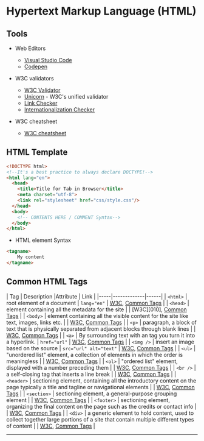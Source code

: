 # Hypertext Markup Language (HTML)

## Tools

+ Web Editors
  + [Visual Studio Code][001]
  + [Codepen][000]

+ W3C validators
  + [W3C Validator][002]
  + [Unicorn][003] - W3C's unified validator
  + [Link Checker][004]
  + [Internationalization Checker][005]

+ W3C cheatsheet
  + [W3C cheatsheet][006]


## HTML Template

```html
<!DOCTYPE html> 
<!--It's a best practice to always declare DOCTYPE!-->
<html lang="en">
  <head>
    <title>Title for Tab in Browser</title>
    <meta charset="utf-8">
    <link rel="stylesheet" href="css/style.css"/>
  </head>
  <body>
    <!-- CONTENTS HERE / COMMENT Syntax-->
  </body>
</html>
```

+ HTML element Syntax

```html
<tagname>
    My content
</tagname>
```

## Common HTML Tags

| Tag | Description |Attribute |  Link |
|-----|-------------|------|
| `<html>` | root element of a document  | `lang="en"` | [W3C][008], [Common Tags][009] |
| `<head>` | element containing all the metadata for the site | | [W3C][010], [Common Tags][011] |
| `<body>` | element containing all the visible content for the site like text, images, links etc. | | [W3C][012], [Common Tags][013] |
| `<p>` | paragraph, a block of text that is physically separated from adjacent blocks through blank lines | | [W3C][014], [Common Tags][015] |
| `<a>` | By surrounding text with an tag you turn it into a hyperlink. | `href="url"` | [W3C][016], [Common Tags][017] |
| `<img />` | insert an image based on the source | `src="url" alt="text"` | [W3C][018], [Common Tags][019] |
| `<ul>` | "unordered list" element, a collection of elements in which the order is meaningless | | [W3C][020], [Common Tags][021] |
| `<ol>` | "ordered list" element, displayed with a number preceding them | | [W3C][022], [Common Tags][023] |
| `<br />` | a self-closing tag that inserts a line break | | [W3C][024], [Common Tags][025] |
| `<header>` | sectioning element, containing all the introductory content on the page typically a title and tagline or navigational elements | | [W3C][026], [Common Tags][027] |
| `<section>` | sectioning element, a general-purpose grouping element | | [W3C][028], [Common Tags][029] |
| `<footer>` | sectioning element, organizing the final content on the page such as the credits or contact info | | [W3C][030], [Common Tags][031] |
| `<div>` | a generic element to hold content, used to collect together large portions of a site that contain multiple different types of content | | [W3C][032], [Common Tags][033] |










-------------------------------------------

<!--
[034]: 
[035]: 
[036]: 
[037]: 
[038]: 
[039]: 
[040]: 
[041]: 
[042]: 
[043]: 
[044]: 
[045]: 
[046]: 
[047]: 
[048]: 
[049]: 
[050]: 
[051]: 
[052]: 
[053]: 
[054]: 
[055]: 
[056]: 
[057]: 
[058]: 
[059]: 
[060]: 
[061]: 
[062]: 
[063]: 
[064]: 
[065]: 
[066]: 
[067]: 
[068]: 
[069]: 
[070]: 
[071]: 
[072]: 
[073]: 
[074]: 
[075]: 
[076]: 
[077]: 
[078]: 
[079]: 
[080]: 
[081]: 
[082]: 
[083]: 
[084]: 
[085]: 
[086]: 
[087]: 
[088]: 
[089]: 
[090]: 
[091]: 
[092]: 
[093]: 
[094]: 
[095]: 
[096]: 
[097]: 
[098]: 
[099]: 
[100]: 
[101]: 
[102]: 
[103]: 
[104]: 
[105]: 
[106]: 
[107]: 
[108]: 
[109]: 
[100]: 
[111]: 
[112]: 
[113]: 
[114]: 
[115]: 
[116]: 
[117]: 
[118]: 
[119]: 
[120]: 
[121]: 
[122]: 
[123]: 
[124]: 
[125]: 
[126]: 
[127]: 
[128]: 
[129]: 
[130]: 
[131]: 
[132]: 
[133]: 
[134]: 
[135]: 
[136]: 
[137]: 
[138]: 
[139]: 
[140]: 
[141]: 
[142]: 
[143]: 
[144]: 
[145]: 
[146]: 
[147]: 
[148]: 
[149]: 
[150]: 
[151]: 
[152]: 
[153]: 
[154]: 
[155]: 
[156]: 
[157]: 
[158]: 
[159]: 
[160]: 
[161]: 
[162]: 
[163]: 
[164]: 
[165]: 
[166]: 
[167]: 
[168]: 
[169]: 
[170]: 
[171]: 
[172]: 
[173]: 
[174]: 
[175]: 
[176]: 
[177]: 
[178]: 
[179]: 
[180]: 
[181]: 
[182]: 
[183]: 
[184]: 
[185]: 
[186]: 
[187]: 
[188]: 
[189]: 
[190]: 
[191]: 
[192]: 
[193]: 
[194]: 
[195]: 
[196]: 
[197]: 
[198]: 
[199]: 
-->

[000]: http://www.codepen.io/
[001]: https://msdn.microsoft.com/en-us/library/02aa8baz(v=vs.80).aspx
[002]: https://validator.w3.org/
[003]: http://validator.w3.org/unicorn/
[004]: http://validator.w3.org/checklink
[005]: https://validator.w3.org/i18n-checker/
[006]: http://www.w3.org/2009/cheatsheet/
[007]: https://www.w3.org/TR/html52/
[008]: https://www.w3.org/TR/2016/WD-html52-20160818/semantics.html#the-html-element
[009]: ../WebDev/Frontend-W3C/4-CSSBasics/02-CSSRules.md#html
[000]: https://www.w3.org/TR/2016/WD-html52-20160818/document-metadata.html#the-head-element
[011]: ../WebDev/Frontend-W3C/4-CSSBasics/02-CSSRules.md#head
[012]: https://www.w3.org/TR/2016/WD-html52-20160818/sections.html#the-body-element
[013]: ../WebDev/Frontend-W3C/4-CSSBasics/02-CSSRules.md#body
[014]: https://www.w3.org/TR/2016/WD-html52-20160818/grouping-content.html#the-p-element
[015]: ../WebDev/Frontend-W3C/4-CSSBasics/02-CSSRules.md#p
[016]: https://www.w3.org/TR/2016/WD-html52-20160818/textlevel-semantics.html#elementdef-a
[017]: ../WebDev/Frontend-W3C/4-CSSBasics/02-CSSRules.md#a
[018]: https://www.w3.org/TR/2016/WD-html52-20160818/semantics-embedded-content.html#the-img-element
[019]: ../WebDev/Frontend-W3C/4-CSSBasics/02-CSSRules.md#img-
[020]: https://www.w3.org/TR/2016/WD-html52-20160818/grouping-content.html#the-ul-element
[021]: ../WebDev/Frontend-W3C/4-CSSBasics/02-CSSRules.md#ul-
[022]: https://www.w3.org/TR/2016/WD-html52-20160818/grouping-content.html#the-ol-element
[023]: ../WebDev/Frontend-W3C/4-CSSBasics/02-CSSRules.md#ol
[024]: https://www.w3.org/TR/2016/WD-html52-20160818/textlevel-semantics.html#the-br-element
[025]: ../WebDev/Frontend-W3C/4-CSSBasics/02-CSSRules.md#br-
[026]: https://www.w3.org/TR/2016/WD-html52-20160818/sections.html#the-header-element
[027]: ../WebDev/Frontend-W3C/4-CSSBasics/02-CSSRules.md#header
[028]: https://www.w3.org/TR/2016/WD-html52-20160818/sections.html#the-section-element
[029]: ../WebDev/Frontend-W3C/4-CSSBasics/02-CSSRules.md#section
[030]: https://www.w3.org/TR/2016/WD-html52-20160818/sections.html#the-footer-element
[031]: ../WebDev/Frontend-W3C/4-CSSBasics/02-CSSRules.md#footer
[032]: https://www.w3.org/TR/2016/WD-html52-20160818/grouping-content.html#the-div-element
[033]: ../WebDev/Frontend-W3C/4-CSSBasics/02-CSSRules.md#div
